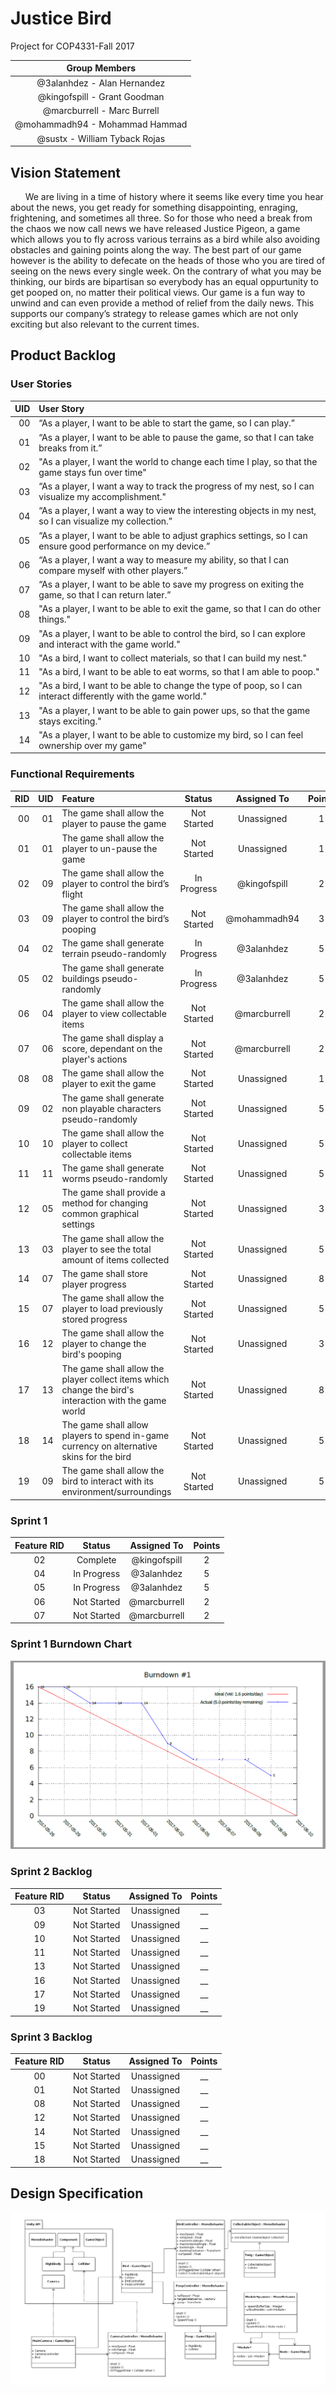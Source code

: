 # Justice Bird

  Project for COP4331-Fall 2017
  
  | Group Members |
  |:-------------:|
  | @3alanhdez - Alan Hernandez |
  | @kingofspill - Grant Goodman |
  | @marcburrell - Marc Burrell |
  | @mohammadh94 - Mohammad Hammad |
  | @sustx - William Tyback Rojas |

## Vision Statement

&nbsp;&nbsp;&nbsp;&nbsp;&nbsp;&nbsp;We are living in a time of history where it seems like every time you hear about the news, you get ready for something disappointing, enraging, frightening, and sometimes all three. So for those who need a break from the chaos we now call news we have released Justice Pigeon, a game which allows you to fly across various terrains as a bird while also avoiding obstacles and gaining points along the way. The best part of our game however is the ability to defecate on the heads of those who you are tired of seeing on the news every single week. On the contrary of what you may be thinking, our birds are bipartisan so everybody has an equal oppurtunity to get pooped on, no matter their political views. Our game is a fun way to unwind and can even provide a method of relief from the daily news. This supports our company’s strategy to release games which are not only exciting but also relevant to the current times.  

## Product Backlog

  ### User Stories
 
  | UID | User Story |
  |---:|:-----------|
  | 00 | “As a player, I want to be able to start the game, so I can play.” |
  | 01 | “As a player, I want to be able to pause the game, so that I can take breaks from it.” |
  | 02 | "As a player, I want the world to change each time I play, so that the game stays fun over time" |
  | 03 | “As a player, I want a way to track the progress of my nest, so I can visualize my accomplishment." |
  | 04 | “As a player, I want a way to view the interesting objects in my nest, so I can visualize my collection.”|
  | 05 | “As a player, I want to be able to adjust graphics settings, so I can ensure good performance on my device.” |
  | 06 | “As a player, I want a way to measure my ability, so that I can compare myself with other players.” |
  | 07 | “As a player, I want to be able to save my progress on exiting the game, so that I can return later.” |
  | 08 | "As a player, I want to be able to exit the game, so that I can do other things." |
  | 09 | "As a player, I want to be able to control the bird, so I can explore and interact with the game world." |
  | 10 | "As a bird,   I want to collect materials, so that I can build my nest." |
  | 11 | "As a bird,   I want to be able to eat worms, so that I am able to poop." |
  | 12 | "As a bird,   I want to be able to change the type of poop, so I can interact differently with the game world." |
  | 13 | "As a player, I want to be able to gain power ups, so that the game stays exciting." |
  | 14 | "As a player, I want to be able to customize my bird, so I can feel ownership over my game" | 
  
  ### Functional Requirements

  | RID | UID | Feature | Status | Assigned To | Points |
  |---:|--------------:|:--------|:------:|:------:|:-----:|
  | 00 | 01            | The game shall allow the player to pause the game                | Not Started | Unassigned   |1|
  | 01 | 01            | The game shall allow the player to un-pause the game             | Not Started | Unassigned   |1|
  | 02 | 09            | The game shall allow the player to control the bird’s flight     | In Progress | @kingofspill |2|
  | 03 | 09            | The game shall allow the player to control the bird’s pooping    | Not Started | @mohammadh94 |3|
  | 04 | 02            | The game shall generate terrain pseudo-randomly                  | In Progress | @3alanhdez   |5|
  | 05 | 02            | The game shall generate buildings pseudo-randomly                | In Progress | @3alanhdez   |5|
  | 06 | 04            | The game shall allow the player to view collectable items        | Not Started | @marcburrell |2|
  | 07 | 06            | The game shall display a score, dependant on the player's actions| Not Started | @marcburrell |2|
  | 08 | 08            | The game shall allow the player to exit the game                 | Not Started | Unassigned   |1|
  | 09 | 02            | The game shall generate non playable characters pseudo-randomly  | Not Started | Unassigned   |5|
  | 10 | 10            | The game shall allow the player to collect collectable items     | Not Started | Unassigned   |5|
  | 11 | 11            | The game shall generate worms pseudo-randomly                    | Not Started | Unassigned   |5|
  | 12 | 05            | The game shall provide a method for changing common graphical settings | Not Started | Unassigned   |3|
  | 13 | 03            | The game shall allow the player to see the total amount of items collected | Not Started | Unassigned   |5|
  | 14 | 07            | The game shall store player progress                             | Not Started | Unassigned   |8|
  | 15 | 07            | The game shall allow the player to load previously stored progress | Not Started | Unassigned   |5|
  | 16 | 12            | The game shall allow the player to change the bird's pooping     | Not Started | Unassigned   |3|
  | 17 | 13            | The game shall allow the player collect items which change the bird's interaction  with the game world | Not Started | Unassigned   |8|
  | 18 | 14            | The game shall allow players to spend in-game currency on alternative skins for the bird | Not Started | Unassigned   |5|
  | 19 | 09            | The game shall allow the bird to interact with its environment/surroundings | Not Started | Unassigned   |5|

  ### Sprint 1
  
  | Feature RID | Status | Assigned To | Points |
  |:----:|:------:|:------:|:----:|
  | 02  | Complete | @kingofspill | 2 |
  | 04  | In Progress | @3alanhdez   | 5 |
  | 05  | In Progress | @3alanhdez   | 5 |
  | 06  | Not Started | @marcburrell | 2 |
  | 07  | Not Started | @marcburrell | 2 |
  
  ### Sprint 1 Burndown Chart
 
 ![Very UML!](Documentation/burndown1.PNG)
  
  ### Sprint 2 Backlog
  
  | Feature RID | Status | Assigned To | Points |
  |:----:|:------:|:------:|:----:|
  | 03  | Not Started | Unassigned | __ |
  | 09  | Not Started | Unassigned | __ |
  | 10  | Not Started | Unassigned | __ |
  | 11  | Not Started | Unassigned | __ |
  | 13  | Not Started | Unassigned | __ |
  | 16  | Not Started | Unassigned | __ |
  | 17  | Not Started | Unassigned | __ |
  | 19  | Not Started | Unassigned | __ |
  
  
  ### Sprint 3 Backlog
  
  | Feature RID | Status | Assigned To | Points |
  |:----:|:------:|:------:|:----:|
  | 00  | Not Started | Unassigned | __ |
  | 01  | Not Started | Unassigned | __ |
  | 08  | Not Started | Unassigned | __ |
  | 12  | Not Started | Unassigned | __ |
  | 14  | Not Started | Unassigned | __ |
  | 15  | Not Started | Unassigned | __ |
  | 18  | Not Started | Unassigned | __ |
  
  
  

## Design Specification

![Very UML!](Documentation/DesignDoc.png)
